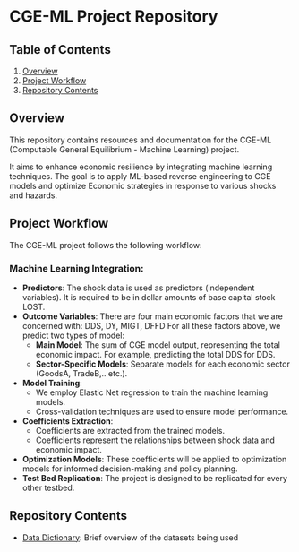 # CGE-ML Project Repository

## Table of Contents

1. [Overview](#overview)
2. [Project Workflow](#project-workflow)
3. [Repository Contents](#repository-contents)

## Overview

This repository contains resources and documentation for the CGE-ML (Computable General Equilibrium - Machine Learning) project. 

It aims to enhance economic resilience by integrating machine learning techniques. The goal is to apply ML-based reverse engineering to CGE models and optimize Economic strategies in response to various shocks and hazards.

## Project Workflow
The CGE-ML project follows the following workflow:

### Machine Learning Integration:
- **Predictors**: The shock data is used as predictors (independent variables). It is required to be in dollar amounts of base capital stock LOST. 
- **Outcome Variables**:  There are four main economic factors that we are concerned with: DDS, DY, MIGT, DFFD
  For all these factors above, we predict two types of model:
    - **Main Model**: The sum of CGE model output, representing the total economic impact. For example, predicting the total DDS for DDS.
    - **Sector-Specific Models**: Separate models for each economic sector (GoodsA, TradeB,.. etc.).
- **Model Training**:
  - We employ Elastic Net regression to train the machine learning models.
  - Cross-validation techniques are used to ensure model performance.
- **Coefficients Extraction**:
  - Coefficients are extracted from the trained models.
  - Coefficients represent the relationships between shock data and economic impact.
- **Optimization Models**:
  These coefficients will be applied to optimization models for informed decision-making and policy planning.
-  **Test Bed Replication**:
  The project is designed to be replicated for every other testbed.

## Repository Contents

- [Data Dictionary](https://github.com/nushraZ/CGE-ML/blob/main/Data_Dictionary.md): Brief overview of the datasets being used



